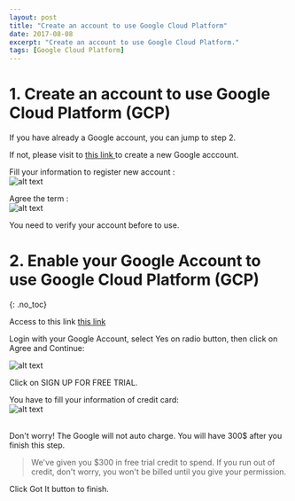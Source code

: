 ```yaml
---
layout: post
title: "Create an account to use Google Cloud Platform"
date: 2017-08-08
excerpt: "Create an account to use Google Cloud Platform."
tags: [Google Cloud Platform]
---
```


# 1. Create an account to use Google Cloud Platform (GCP) 

If you have already a Google account, you can jump to step 2.

If not, please visit to  [this link ](https://accounts.google.com/SignUp?hl=en) to create a new Google acccount.

Fill your information to register new account : <br>
![alt text](https://farm5.staticflickr.com/4409/36325283152_2f93e0b54e_o.jpg "Fill your information to register new account")

Agree the term : <br>
![alt text](https://farm5.staticflickr.com/4365/36096551520_4fccbb1dea_o.jpg "Agree the term")

You need to verify your account before to use.

# 2. Enable your Google Account to use Google Cloud Platform (GCP) 
{: .no_toc}

Access to this link [this link](http://console.cloud.google.com)

Login with your Google Account, select Yes on radio button, then click on Agree and Continue: <br>

![alt text](https://farm5.staticflickr.com/4372/36356121721_fa723f513b_o.jpg "Sign up for free trial to use GCP")

Click on SIGN UP FOR FREE TRIAL.

 You have to fill your information of credit card: <br>
 ![alt text](https://farm5.staticflickr.com/4420/36096552250_47f1549f3e_o.jpg "Accep the term")

 <br>
 Don't worry! The Google will not auto charge. 
 You will have 300$ after you finish this step.

 > We've given you $300 in free trial credit to spend. If you run out of credit, don't worry, you won't be billed until you give your permission.

Click Got It button to finish.
